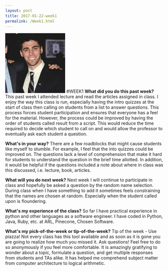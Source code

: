 ```yaml
---
layout: post
title: 2017-01-22-week1
permalink: /Week1.html
---
```

![head](/images/headshot.jpg)
#WEEK1
**What did you do this past week?**
This past week I attended lecture and read the articles assigned in class. I enjoy the way this class is run, especially having the intro quizzes at the start of class then calling on students from a list to answer questions. This process forces student participation and ensures that everyone has a feel for the material. However, the process could be improved by having the order of students called result from a script. This would reduce the time required to decide which student to call on and would allow the professor to eventually ask each student a question. 

**What's in your way?**
There are a few roadblocks that might cause students like myself to stumble. For example, I feel that the into quizzes could be improved on. The questions lack a level of comprehension that make it hard for students to understand the question in the brief time allotted. In addition, it would be helpful if the questions included a note about where in class was this discussed, i.e. lecture, book, articles. 

**What will you do next week?**
Next week I will continue to participate in class and hopefully be asked a question by the random name selection. During class when I have something to add it sometimes feels constraining that the names are chosen at random. Especially when the student called upon is floundering. 

**What's my experience of the class?**
So far I have practical experience in python and other languages as a software engineer. I have coded in Python, Java, Ruby, etc. at ARL, Pinecone, Chosen Software.

**What's my pick-of-the-week or tip-of-the-week?**
Tip of the week - Use piazza! Not every class has this tool available and as soon as it is gone you are going to realize how much you missed it. Ask questions! Feel free to do so anonymously if you feel more comfortable. It is amazingly gratifying to wonder about a topic, formulate a question, and get multiple responses from students and TAs alike. It has helped me comprehend subject matter from computer architecture to logical arithmetic.

